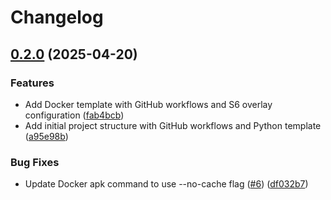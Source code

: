 # Changelog

## [0.2.0](https://github.com/MattKobayashi/template-container-python/compare/v0.1.0...v0.2.0) (2025-04-20)


### Features

* Add Docker template with GitHub workflows and S6 overlay configuration ([fab4bcb](https://github.com/MattKobayashi/template-container-python/commit/fab4bcbcdc8828801e46399d14f82fa49501d24c))
* Add initial project structure with GitHub workflows and Python template ([a95e98b](https://github.com/MattKobayashi/template-container-python/commit/a95e98b06cec3540309c58a40ee9f80e6b350bca))


### Bug Fixes

* Update Docker apk command to use --no-cache flag ([#6](https://github.com/MattKobayashi/template-container-python/issues/6)) ([df032b7](https://github.com/MattKobayashi/template-container-python/commit/df032b7eee0bb8194b2193201bcb6295f89a977c))
